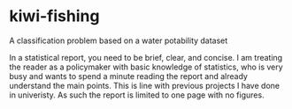 # kiwi-fishing
A classification problem based on a water potability dataset

In a statistical report, you need to be brief, clear, and concise. 
I am treating the reader as a policymaker with basic knowledge of statistics, 
who is very busy and wants to spend a minute reading the report and already understand the main points.
This is line with previous projects I have done in univeristy.
As such the report is limited to one page with no figures.

